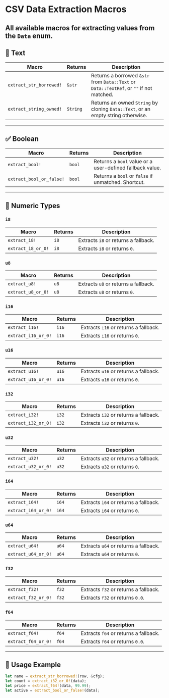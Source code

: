 # CSV Data Extraction Macros

All available macros for extracting values from the `Data` enum.
---

## 📌 Text

| Macro                    | Returns  | Description                                                        |
|-------------------------|----------|--------------------------------------------------------------------|
| `extract_str_borrowed!` | `&str`   | Returns a borrowed `&str` from `Data::Text` or `Data::TextRef`, or `""` if not matched. |
| `extract_string_owned!` | `String` | Returns an owned `String` by cloning `Data::Text`, or an empty string otherwise. |

---

## ✅ Boolean

| Macro                     | Returns | Description                                              |
|--------------------------|---------|----------------------------------------------------------|
| `extract_bool!`          | `bool`  | Returns a `bool` value or a user-defined fallback value. |
| `extract_bool_or_false!` | `bool`  | Returns a `bool` or `false` if unmatched. Shortcut.      |

---

## 🔢 Numeric Types

### `i8`

| Macro               | Returns | Description                             |
|--------------------|---------|-----------------------------------------|
| `extract_i8!`       | `i8`    | Extracts `i8` or returns a fallback.    |
| `extract_i8_or_0!`  | `i8`    | Extracts `i8` or returns `0`.           |

### `u8`

| Macro               | Returns | Description                             |
|--------------------|---------|-----------------------------------------|
| `extract_u8!`       | `u8`    | Extracts `u8` or returns a fallback.    |
| `extract_u8_or_0!`  | `u8`    | Extracts `u8` or returns `0`.           |

### `i16`

| Macro               | Returns | Description                             |
|--------------------|---------|-----------------------------------------|
| `extract_i16!`      | `i16`   | Extracts `i16` or returns a fallback.   |
| `extract_i16_or_0!` | `i16`   | Extracts `i16` or returns `0`.          |

### `u16`

| Macro               | Returns | Description                             |
|--------------------|---------|-----------------------------------------|
| `extract_u16!`      | `u16`   | Extracts `u16` or returns a fallback.   |
| `extract_u16_or_0!` | `u16`   | Extracts `u16` or returns `0`.          |

### `i32`

| Macro               | Returns | Description                             |
|--------------------|---------|-----------------------------------------|
| `extract_i32!`      | `i32`   | Extracts `i32` or returns a fallback.   |
| `extract_i32_or_0!` | `i32`   | Extracts `i32` or returns `0`.          |

### `u32`

| Macro               | Returns | Description                             |
|--------------------|---------|-----------------------------------------|
| `extract_u32!`      | `u32`   | Extracts `u32` or returns a fallback.   |
| `extract_u32_or_0!` | `u32`   | Extracts `u32` or returns `0`.          |

### `i64`

| Macro               | Returns | Description                             |
|--------------------|---------|-----------------------------------------|
| `extract_i64!`      | `i64`   | Extracts `i64` or returns a fallback.   |
| `extract_i64_or_0!` | `i64`   | Extracts `i64` or returns `0`.          |

### `u64`

| Macro               | Returns | Description                             |
|--------------------|---------|-----------------------------------------|
| `extract_u64!`      | `u64`   | Extracts `u64` or returns a fallback.   |
| `extract_u64_or_0!` | `u64`   | Extracts `u64` or returns `0`.          |

### `f32`

| Macro               | Returns | Description                             |
|--------------------|---------|-----------------------------------------|
| `extract_f32!`      | `f32`   | Extracts `f32` or returns a fallback.   |
| `extract_f32_or_0!` | `f32`   | Extracts `f32` or returns `0.0`.        |

### `f64`

| Macro               | Returns | Description                             |
|--------------------|---------|-----------------------------------------|
| `extract_f64!`      | `f64`   | Extracts `f64` or returns a fallback.   |
| `extract_f64_or_0!` | `f64`   | Extracts `f64` or returns `0.0`.        |

---

## 🧪 Usage Example

```rust
let name = extract_str_borrowed!(row, &cfg);
let count = extract_i32_or_0!(data);
let price = extract_f64!(data, 99.99);
let active = extract_bool_or_false!(data);